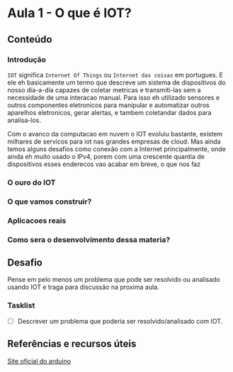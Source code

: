 # Aula 1 - O que é IOT?

## Conteúdo

### Introdução

`IOT` significa `Internet Of Things` ou `Internet das coisas` em portugues. E ele eh basicamente um termo que descreve um sistema de dispositivos do nosso dia-a-dia capazes de coletar metricas e transmiti-las sem a necessidade de uma interacao manual. Para isso eh utilizado sensores e outros componentes eletronicos para manipular e automatizar outros aparelhos eletronicos, gerar alertas, e tambem coletandar dados para analisa-los.

Com o avanco da computacao em nuvem o IOT evoluiu bastante, existem milhares de servicos para iot nas grandes empresas de cloud. Mas ainda temos alguns desafios como conexão com a Internet principalmente, onde ainda eh muito usado o IPv4, porem com uma crescente quantia de dispositivos esses enderecos vao acabar em breve, o que nos faz

### O ouro do IOT

### O que vamos construir?

### Aplicacoes reais

### Como sera o desenvolvimento dessa materia?


## Desafio

Pense em pelo menos um problema que pode ser resolvido ou analisado usando IOT e traga para discussão na proxima aula.

### Tasklist

* [ ] Descrever um problema que poderia ser resolvido/analisado com IOT.


## Referências e recursos úteis

[Site oficial do arduino](arduino.cc/)

